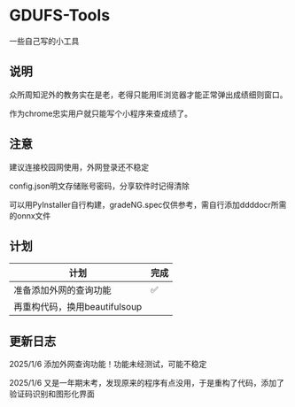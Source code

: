 # GDUFS-Tools

一些自己写的小工具

## 说明

众所周知泥外的教务实在是老，老得只能用IE浏览器才能正常弹出成绩细则窗口。

作为chrome忠实用户就只能写个小程序来查成绩了。

## 注意

建议连接校园网使用，外网登录还不稳定

config.json明文存储账号密码，分享软件时记得清除

可以用PyInstaller自行构建，gradeNG.spec仅供参考，需自行添加ddddocr所需的onnx文件

## 计划

| 计划                          | 完成 |
| ----------------------------- | ---- |
| 准备添加外网的查询功能        | ✅    |
| 再重构代码，换用beautifulsoup |      |



## 更新日志

2025/1/6 添加外网查询功能！功能未经测试，可能不稳定

2025/1/6 又是一年期末考，发现原来的程序有点没用，于是重构了代码，添加了验证码识别和图形化界面
